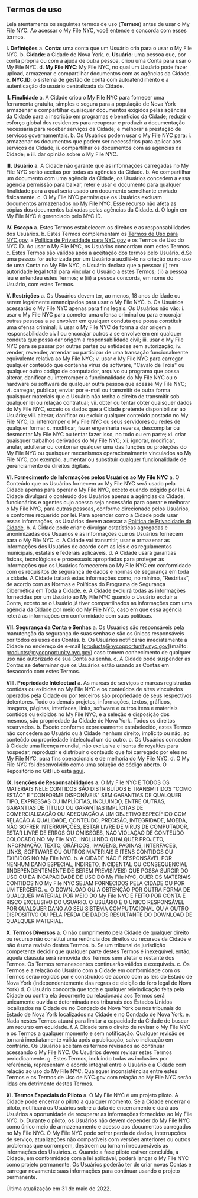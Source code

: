 ## Termos de uso

Leia atentamente os seguintes termos de uso (**Termos**) antes de usar o My File NYC. Ao acessar o My File NYC, você entende e concorda com esses termos.

**I. Definições**
a. **Conta**: uma conta que um Usuário cria para o usar o My File NYC.
b. **Cidade**: a Cidade de Nova York.
c. **Usuário**: uma pessoa que, por conta própria ou com a ajuda de outra pessoa, criou uma Conta para usar o My File NYC.
d. **My File NYC**: My File NYC, no qual um Usuário pode fazer upload, armazenar e compartilhar documentos com as agências da Cidade.
e. **NYC.ID**: o sistema de gestão de conta com autoatendimento e a autenticação do usuário centralizada da Cidade.

**II. Finalidade**
a. A Cidade criou o My File NYC para fornecer uma ferramenta gratuita, simples e segura para a população de Nova York armazenar e compartilhar quaisquer documentos exigidos pelas agências da Cidade para a inscrição em programas e benefícios da Cidade; reduzir o esforço global dos residentes para recuperar e produzir a documentação necessária para receber serviços da Cidade; e melhorar a prestação de serviços governamentais.
b. Os Usuários podem usar o My File NYC para:
i. armazenar os documentos que podem ser necessários para aplicar aos serviços da Cidade;
ii. compartilhar os documentos com as agências da Cidade; e
iii. dar opinião sobre o My File NYC.

**III. Usuário**
a. A Cidade não garante que as informações carregadas no My File NYC serão aceitas por todas as agências da Cidade.
b. Ao compartilhar um documento com uma agência da Cidade, os Usuários concedem a essa agência permissão para baixar, reter e usar o documento para qualquer finalidade para a qual seria usado um documento semelhante enviado fisicamente.
c. O My File NYC permite que os Usuários excluam documentos armazenados no My File NYC. Esse recurso não afeta as cópias dos documentos baixadas pelas agências da Cidade.
d. O login em My File NYC é gerenciado pelo NYC.ID.

**IV. Escopo**
a. Estes Termos estabelecem os direitos e as responsabilidades dos Usuários.
b. Estes Termos complementam os [Termos de Uso para NYC.gov](https://www1.nyc.gov/home/terms-of-use.page), a [Política de Privacidade para NYC.gov](https://www1.nyc.gov/home/privacy-policy.page) e os Termos de Uso do NYC.ID. Ao usar o My File NYC, os Usuários concordam com estes Termos.
c. Estes Termos são válidos após a aceitação dos termos pelo Usuário.
d.Se uma pessoa for autorizada por um Usuário a auxiliá-lo na criação ou no uso de uma Conta no My File NYC, o Usuário declara que a pessoa: (i) tem autoridade legal total para vincular o Usuário a estes Termos; (ii) a pessoa leu e entendeu estes Termos; e (iii) a pessoa concorda, em nome do Usuário, com estes Termos.

**V. Restrições**
a. Os Usuários devem ter, ao menos, 18 anos de idade ou serem legalmente emancipados para usar o My File NYC.
b. Os Usuários acessarão o My File NYC apenas para fins legais. Os Usuários não vão:
i. usar o My File NYC para cometer uma ofensa criminal ou para encorajar outras pessoas a se envolver em qualquer conduta que possa constituir uma ofensa criminal;
ii. usar o My File NYC de forma a dar origem a responsabilidade civil ou encorajar outros a se envolverem em qualquer conduta que possa dar origem a responsabilidade civil;
iii. usar o My File NYC para se passar por outras partes ou entidades sem autorização;
iv. vender, revender, arrendar ou participar de uma transação funcionalmente equivalente relativa ao My File NYC;
v. usar o My File NYC para carregar qualquer conteúdo que contenha vírus de software, "Cavalo de Troia" ou qualquer outro código de computador, arquivo ou programa que possa alterar, danificar ou interromper a funcionalidade do My File NYC ou o hardware ou software de qualquer outra pessoa que acesse My File NYC;
vi. carregar, publicar, enviar por e-mail ou transmitir de outra forma quaisquer materiais que o Usuário não tenha o direito de transmitir sob qualquer lei ou relação contratual;
vii. obter ou tentar obter quaisquer dados do My File NYC, exceto os dados que a Cidade pretende disponibilizar ao Usuário;
viii. alterar, danificar ou excluir qualquer conteúdo postado no My File NYC;
ix. interromper o My File NYC ou seus servidores ou redes de qualquer forma;
x. modificar, fazer engenharia reversa, descompilar ou desmontar My File NYC ou tentar fazer isso, no todo ou em parte;
xi. criar quaisquer trabalhos derivados do My File NYC;
xii. ignorar, modificar, anular, adulterar ou contornar qualquer uma das funções ou proteções do My File NYC ou quaisquer mecanismos operacionalmente vinculados ao My File NYC, por exemplo, aumentar ou substituir qualquer funcionalidade de gerenciamento de direitos digitais.

**VI. Fornecimento de Informações pelos Usuários ao My File NYC**
a. O Conteúdo que os Usuários fornecem ao My File NYC será usado pela Cidade apenas para operar o My File NYC, exceto quando exigido por lei. A Cidade divulgará o conteúdo dos Usuários apenas a agências da Cidade, funcionários e agentes cujo acesso seja necessário para operar e melhorar o My File NYC, para outras pessoas, conforme direcionado pelos Usuários, e conforme requerido por lei. Para aprender como a Cidade pode usar essas informações, os Usuários devem acessar a [Política de Privacidade da Cidade](https://www1.nyc.gov/home/privacy-policy.page).
b. A Cidade pode criar e divulgar estatísticas agregadas e anonimizadas dos Usuários e as informações que os Usuários fornecem para o My File NYC.
c. A Cidade vai transmitir, usar e armazenar as informações dos Usuários de acordo com as leis e os regulamentos municipais, estatais e federais aplicáveis.
d. A Cidade usará garantias físicas, tecnológicas e processuais apropriadas para proteger as informações que os Usuários fornecerem ao My File NYC em conformidade com os requisitos de segurança de dados e normas de segurança em toda a cidade. A Cidade tratará estas informações como, no mínimo, “Restritas”, de acordo com as Normas e Políticas do Programa de Segurança Cibernética em Toda a Cidade.
e. A Cidade excluirá todas as informações fornecidas por um Usuário ao My File NYC quando o Usuário excluir a Conta, exceto se o Usuário já tiver compartilhados as informações com uma agência da Cidade por meio do My File NYC, caso em que essa agência reterá as informações em conformidade com suas políticas.

**VII. Segurança da Conta e Senhas**
a. Os Usuários são responsáveis pela manutenção da segurança de suas senhas e são os únicos responsáveis por todos os usos das Contas.
b. Os Usuários notificarão imediatamente a Cidade no endereço de e-mail [products@nycopportunity.nyc.gov](mailto: products@nycopportunity.nyc.gov) caso tomem conhecimento de qualquer uso não autorizado de sua Conta ou senha.
c. A Cidade pode suspender as Contas se determinar que os Usuários estão usando as Contas em desacordo com estes Termos.

**VIII. Propriedade Intelectual**
a. As marcas de serviços e marcas registradas contidas ou exibidas no My File NYC e os conteúdos de sites vinculados operados pela Cidade ou por terceiros são propriedade de seus respectivos detentores. Todo os demais projetos, informações, textos, gráficos, imagens, páginas, interfaces, links, software e outros itens e materiais contidos ou exibidos no My File NYC, e a seleção e disposição dos mesmos, são propriedade da Cidade de Nova York. Todos os direitos reservados.
b. Exceto conforme expressamente estabelecido, estes Termos não concedem ao Usuário ou à Cidade nenhum direito, implícito ou não, ao conteúdo ou propriedade intelectual um do outro.
c. Os Usuários concedem à Cidade uma licença mundial, não exclusiva e isenta de royalties para hospedar, reproduzir e distribuir o conteúdo que foi carregado por eles no My File NYC, para fins operacionais e de melhoria do My File NYC.
d. O My File NYC foi desenvolvido como uma solução de código aberto. O Repositório no GitHub está [aqui](https://github.com/CityOfNewYork/my-file-nyc).

**IX. Isenções de Responsabilidades**
a. O My File NYC E TODOS OS MATERIAIS NELE CONTIDOS SÃO DISTRIBUÍDOS E TRANSMITIDOS "COMO ESTÃO" E "CONFORME DISPONÍVEIS" SEM GARANTIAS DE QUALQUER TIPO, EXPRESSAS OU IMPLÍCITAS, INCLUINDO, ENTRE OUTRAS, GARANTIAS DE TÍTULO OU GARANTIAS IMPLÍCITAS DE COMERCIALIZAÇÃO OU ADEQUAÇÃO A UM OBJETIVO ESPECÍFICO COM RELAÇÃO A QUALIDADE, CONTEÚDO, PRECISÃO, INTEGRIDADE, MOEDA, NÃO SOFRER INTERRUPÇÕES, ESTAR LIVRE DE VÍRUS DE COMPUTADOR, ESTAR LIVRE DE ERROS OU OMISSÕES, NÃO VIOLAÇÃO DE CONTEÚDO COLOCADO NO My File NYC, INCLUINDO QUALQUER PROJETO, INFORMAÇÃO, TEXTO, GRÁFICOS, IMAGENS, PÁGINAS, INTERFACES, LINKS, SOFTWARE OU OUTROS MATERIAIS E ITENS CONTIDOS OU EXIBIDOS NO My File NYC.
b. A CIDADE NÃO É RESPONSÁVEL POR NENHUM DANO ESPECIAL, INDIRETO, INCIDENTAL OU CONSEQUENCIAL (INDEPENDENTEMENTE DE SEREM PREVISÍVEIS) QUE POSSA SURGIR DO USO OU DA INCAPACIDADE DE USO DO My File NYC, QUER OS MATERIAIS CONTIDOS NO My File NYC SEJAM FORNECIDOS PELA CIDADE OU POR UM TERCEIRO.
c. O DOWNLOAD OU A OBTENÇÃO POR OUTRA FORMA DE QUALQUER MATERIAL POR MEIO DO My File NYC É FEITO POR CONTA E RISCO EXCLUSIVO DO USUÁRIO. O USUÁRIO É O ÚNICO RESPONSÁVEL POR QUALQUER DANO AO SEU SISTEMA COMPUTACIONAL OU A OUTRO DISPOSITIVO OU PELA PERDA DE DADOS RESULTANTE DO DOWNLOAD DE QUALQUER MATERIAL.

**X. Termos Diversos**
a. O não cumprimento pela Cidade de qualquer direito ou recurso não constitui uma renúncia dos direitos ou recursos da Cidade e não é uma revisão destes Termos.
b. Se um tribunal de jurisdição competente decidir que qualquer parte destes Termos é inexequível, então, aquela cláusula será removida dos Termos sem afetar o restante dos Termos. Os Termos remanescentes continuarão válidos e exequíveis.
c. Os Termos e a relação do Usuário com a Cidade em conformidade com os Termos serão regidos por e construídos de acordo com as leis do Estado de Nova York (independentemente das regras de eleição do foro legal de Nova York)
d. O Usuário concorda que toda e qualquer reivindicação feita pela Cidade ou contra ela decorrente ou relacionada aos Termos será unicamente ouvida e determinada nos tribunais dos Estados Unidos localizados na Cidade ou no Condado de Nova York ou nos tribunais do Estado de Nova York localizados na Cidade e no Condado de Nova York.
e. Nada nestes Termos atuará para limitar a capacidade da Cidade de buscar um recurso em equidade.
f. A Cidade tem o direito de revisar o My File NYC e os Termos a qualquer momento e sem notificação. Qualquer revisão se tornará imediatamente válida após a publicação, salvo indicação em contrário. Os Usuários aceitam os termos revisados ao continuar acessando o My File NYC. Os Usuários devem revisar estes Termos periodicamente.
g. Estes Termos, incluindo todas as inclusões por referência, representam o acordo integral entre o Usuário e a Cidade com relação ao uso do My File NYC. Quaisquer inconsistências entre estes Termos e os Termos de Uso de NYC.gov com relação ao My File NYC serão lidas em detrimento destes Termos.

**XI. Termos Especiais do Piloto**
a. O My File NYC é um projeto piloto. A Cidade pode encerrar o piloto a qualquer momento. Se a Cidade encerrar o piloto, notificará os Usuários sobre a data de encerramento e dará aos Usuários a oportunidade de recuperar as informações fornecidas ao My File NYC.
b. Durante o piloto, os Usuários não devem depender do My File NYC como único meio de armazenamento e acesso aos documentos carregados no My File NYC. O My File NYC pode sofrer perda de dados, interrupções de serviço, atualizações não compatíveis com versões anteriores ou outros problemas que corrompem, destroem ou tornam irrecuperáveis as informações dos Usuários.
c. Quando a fase piloto estiver concluída, a Cidade, em conformidade com a lei aplicável, poderá lançar o My File NYC como projeto permanente. Os Usuários poderão ter de criar novas Contas e carregar novamente suas informações para continuar usando o projeto permanente.

Última atualização em 31 de maio de 2022.
